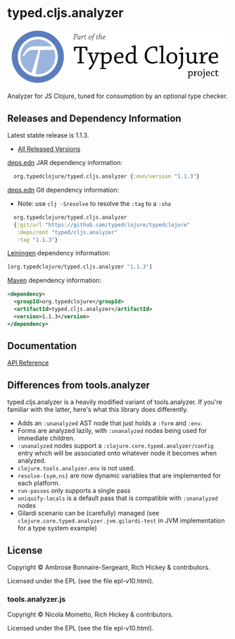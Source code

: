 <!-- DO NOT EDIT! Instead, edit `dev/resources/root-templates/typed/cljs.analyzer/README.md` and run `./script/regen-selmer.sh` -->
# typed.cljs.analyzer

<a href='https://typedclojure.org'><img src='images/part-of-typed-clojure-project.png'></a>

Analyzer for JS Clojure, tuned for consumption by an optional type checker.

## Releases and Dependency Information

Latest stable release is 1.1.3.

* [All Released Versions](https://clojars.org/org.typedclojure/typed.cljs.analyzer)

[deps.edn](https://clojure.org/reference/deps_and_cli) JAR dependency information:

```clj
  org.typedclojure/typed.cljs.analyzer {:mvn/version "1.1.3"}
```

[deps.edn](https://clojure.org/reference/deps_and_cli) Git dependency information:

- Note: use `clj -Sresolve` to resolve the `:tag` to a `:sha`

```clj
  org.typedclojure/typed.cljs.analyzer
  {:git/url "https://github.com/typedclojure/typedclojure"
   :deps/root "typed/cljs.analyzer"
   :tag "1.1.3"}
```

[Leiningen](https://github.com/technomancy/leiningen) dependency information:

```clojure
[org.typedclojure/typed.cljs.analyzer "1.1.3"]
```

[Maven](https://maven.apache.org/) dependency information:

```XML
<dependency>
  <groupId>org.typedclojure</groupId>
  <artifactId>typed.cljs.analyzer</artifactId>
  <version>1.1.3</version>
</dependency>
```

## Documentation

[API Reference](https://api.typedclojure.org/latest/typed.cljs.analyzer/index.html)

## Differences from tools.analyzer

typed.cljs.analyzer is a heavily modified variant of tools.analyzer.
If you're familiar with the latter, here's what this library does differently.

- Adds an `:unanalyzed` AST node that just holds a `:form` and `:env`.
- Forms are analyzed lazily, with `:unanalyzed` nodes being used for immediate children.
- `:unanalyzed` nodes support a `:clojure.core.typed.analyzer/config` entry which will be associated
  onto whatever node it becomes when analyzed.
- `clojure.tools.analyzer.env` is not used.
- `resolve-{sym,ns}` are now dynamic variables that are implemented for each platform.
- `run-passes` only supports a single pass
- `uniquify-locals` is a default pass that is compatible with `:unanalyzed` nodes
- Gilardi scenario can be (carefully) managed (see `clojure.core.typed.analyzer.jvm.gilardi-test` in JVM implementation for a type system example)

## License

Copyright © Ambrose Bonnaire-Sergeant, Rich Hickey & contributors.

Licensed under the EPL (see the file epl-v10.html).

### tools.analyzer.js

Copyright © Nicola Mometto, Rich Hickey & contributors.

Licensed under the EPL (see the file epl-v10.html).
